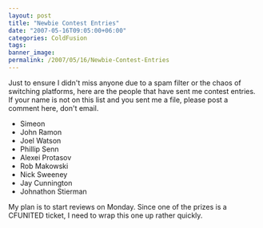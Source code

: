 ```yaml
---
layout: post
title: "Newbie Contest Entries"
date: "2007-05-16T09:05:00+06:00"
categories: ColdFusion 
tags: 
banner_image: 
permalink: /2007/05/16/Newbie-Contest-Entries
---
```


Just to ensure I didn't miss anyone due to a spam filter or the chaos of switching platforms, here are the people that have sent me contest entries. If your name is not on this list and you sent me a file, please post a comment here, don't email.

<ul>
<li>Simeon</li>
<li>John Ramon</li>
<li>Joel Watson</li>
<li>Phillip Senn</li>
<li>Alexei Protasov</li>
<li>Rob Makowski</li>
<li>Nick Sweeney</li>
<li>Jay Cunnington</li>
<li>Johnathon Stierman</li>
</ul>

My plan is to start reviews on Monday. Since one of the prizes is a CFUNITED ticket, I need to wrap this one up rather quickly.